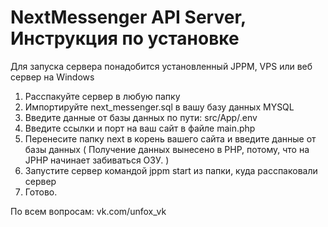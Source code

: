 # NextMessenger API Server, Инструкция по установке
Для запуска сервера понадобится установленный JPPM, VPS или веб сервер на Windows

1. Расспакуйте сервер в любую папку
2. Импортируйте next_messenger.sql в вашу базу данных MYSQL
3. Введите данные от базы данных по пути: src/App/.env
4. Введите ссылки и порт на ваш сайт в файле main.php
5. Перенесите папку next в корень вашего сайта и введите данные от базы данных ( Получение данных вынесено в PHP, потому, что на JPHP начинает забиваться ОЗУ. )
6. Запустите сервер командой jppm start из папки, куда расспаковали сервер
7. Готово.

По всем вопросам: vk.com/unfox_vk